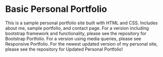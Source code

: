 # Basic Personal Portfolio
This is a sample personal portfolio site built with HTML and CSS. Includes about me, sample portfolio, and contact page. For a version including bootstrap framework and functionality, please see the repository for Bootstrap Portfolio. For a version using media queries, please see Responsive Portfolio. For the newest updated version of my personal site, please see the repository for Updated Personal Portfolio!
